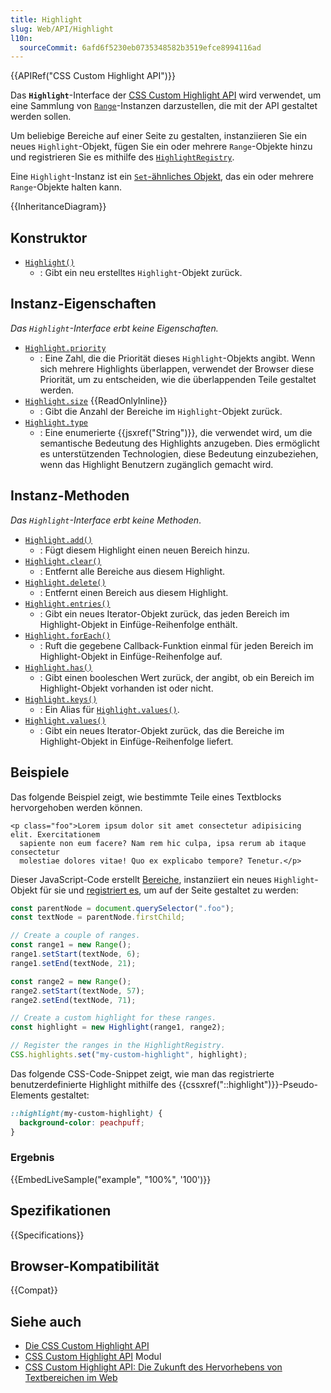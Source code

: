 ```yaml
---
title: Highlight
slug: Web/API/Highlight
l10n:
  sourceCommit: 6afd6f5230eb0735348582b3519efce8994116ad
---
```


{{APIRef("CSS Custom Highlight API")}}

Das **`Highlight`**-Interface der [CSS Custom Highlight API](/de/docs/Web/API/CSS_Custom_Highlight_API) wird verwendet, um eine Sammlung von [`Range`](/de/docs/Web/API/Range)-Instanzen darzustellen, die mit der API gestaltet werden sollen.

Um beliebige Bereiche auf einer Seite zu gestalten, instanziieren Sie ein neues `Highlight`-Objekt, fügen Sie ein oder mehrere `Range`-Objekte hinzu und registrieren Sie es mithilfe des [`HighlightRegistry`](/de/docs/Web/API/HighlightRegistry).

Eine `Highlight`-Instanz ist ein [`Set`-ähnliches Objekt](/de/docs/Web/JavaScript/Reference/Global_Objects/Set#set-like_browser_apis), das ein oder mehrere `Range`-Objekte halten kann.

{{InheritanceDiagram}}

## Konstruktor

- [`Highlight()`](/de/docs/Web/API/Highlight/Highlight)
  - : Gibt ein neu erstelltes `Highlight`-Objekt zurück.

## Instanz-Eigenschaften

_Das `Highlight`-Interface erbt keine Eigenschaften._

- [`Highlight.priority`](/de/docs/Web/API/Highlight/priority)
  - : Eine Zahl, die die Priorität dieses `Highlight`-Objekts angibt. Wenn sich mehrere Highlights überlappen, verwendet der Browser diese Priorität, um zu entscheiden, wie die überlappenden Teile gestaltet werden.
- [`Highlight.size`](/de/docs/Web/API/Highlight/size) {{ReadOnlyInline}}
  - : Gibt die Anzahl der Bereiche im `Highlight`-Objekt zurück.
- [`Highlight.type`](/de/docs/Web/API/Highlight/type)
  - : Eine enumerierte {{jsxref("String")}}, die verwendet wird, um die semantische Bedeutung des Highlights anzugeben. Dies ermöglicht es unterstützenden Technologien, diese Bedeutung einzubeziehen, wenn das Highlight Benutzern zugänglich gemacht wird.

## Instanz-Methoden

_Das `Highlight`-Interface erbt keine Methoden_.

- [`Highlight.add()`](/de/docs/Web/API/Highlight/add)
  - : Fügt diesem Highlight einen neuen Bereich hinzu.
- [`Highlight.clear()`](/de/docs/Web/API/Highlight/clear)
  - : Entfernt alle Bereiche aus diesem Highlight.
- [`Highlight.delete()`](/de/docs/Web/API/Highlight/delete)
  - : Entfernt einen Bereich aus diesem Highlight.
- [`Highlight.entries()`](/de/docs/Web/API/Highlight/entries)
  - : Gibt ein neues Iterator-Objekt zurück, das jeden Bereich im Highlight-Objekt in Einfüge-Reihenfolge enthält.
- [`Highlight.forEach()`](/de/docs/Web/API/Highlight/forEach)
  - : Ruft die gegebene Callback-Funktion einmal für jeden Bereich im Highlight-Objekt in Einfüge-Reihenfolge auf.
- [`Highlight.has()`](/de/docs/Web/API/Highlight/has)
  - : Gibt einen booleschen Wert zurück, der angibt, ob ein Bereich im Highlight-Objekt vorhanden ist oder nicht.
- [`Highlight.keys()`](/de/docs/Web/API/Highlight/keys)
  - : Ein Alias für [`Highlight.values()`](/de/docs/Web/API/Highlight/values).
- [`Highlight.values()`](/de/docs/Web/API/Highlight/values)
  - : Gibt ein neues Iterator-Objekt zurück, das die Bereiche im Highlight-Objekt in Einfüge-Reihenfolge liefert.

## Beispiele

Das folgende Beispiel zeigt, wie bestimmte Teile eines Textblocks hervorgehoben werden können.

```html-nolint
<p class="foo">Lorem ipsum dolor sit amet consectetur adipisicing elit. Exercitationem
  sapiente non eum facere? Nam rem hic culpa, ipsa rerum ab itaque consectetur
  molestiae dolores vitae! Quo ex explicabo tempore? Tenetur.</p>
```

Dieser JavaScript-Code erstellt [Bereiche](/de/docs/Web/API/Range), instanziiert ein neues `Highlight`-Objekt für sie und [registriert es](/de/docs/Web/API/HighlightRegistry/set), um auf der Seite gestaltet zu werden:

```js
const parentNode = document.querySelector(".foo");
const textNode = parentNode.firstChild;

// Create a couple of ranges.
const range1 = new Range();
range1.setStart(textNode, 6);
range1.setEnd(textNode, 21);

const range2 = new Range();
range2.setStart(textNode, 57);
range2.setEnd(textNode, 71);

// Create a custom highlight for these ranges.
const highlight = new Highlight(range1, range2);

// Register the ranges in the HighlightRegistry.
CSS.highlights.set("my-custom-highlight", highlight);
```

Das folgende CSS-Code-Snippet zeigt, wie man das registrierte benutzerdefinierte Highlight mithilfe des {{cssxref("::highlight")}}-Pseudo-Elements gestaltet:

```css
::highlight(my-custom-highlight) {
  background-color: peachpuff;
}
```

### Ergebnis

{{EmbedLiveSample("example", "100%", '100')}}

## Spezifikationen

{{Specifications}}

## Browser-Kompatibilität

{{Compat}}

## Siehe auch

- [Die CSS Custom Highlight API](/de/docs/Web/API/CSS_Custom_Highlight_API)
- [CSS Custom Highlight API](/de/docs/Web/CSS/CSS_custom_highlight_API) Modul
- [CSS Custom Highlight API: Die Zukunft des Hervorhebens von Textbereichen im Web](https://css-tricks.com/css-custom-highlight-api-early-look/)
